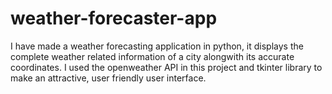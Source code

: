# weather-forecaster-app

I have made a weather forecasting application in python, it displays the complete weather related information of a city alongwith its accurate coordinates. I used the openweather API in this project and tkinter library to make an attractive, user friendly user interface.  
